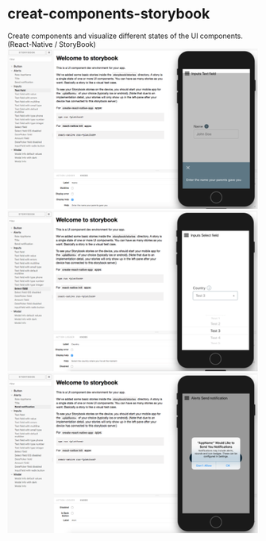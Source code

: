 # creat-components-storybook
Create components and visualize different states of the UI components. (React-Native / StoryBook)
![Optional Text](./img/modalplusinput.png)
![Optional Text](./img/select.png)
![Optional Text](./img/sendnotification.png)